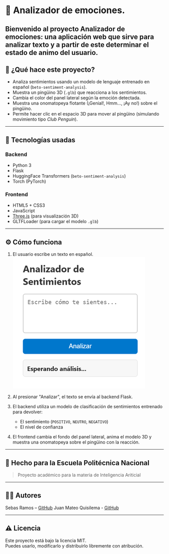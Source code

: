 # 🐧 Analizador de emociones.

Bienvenido al proyecto **Analizador de emociones**: una aplicación web que sirve para analizar texto y a partir de este determinar el estado de animo del usuario. 
---

## 🌟 ¿Qué hace este proyecto?
- Analiza sentimientos usando un modelo de lenguaje entrenado en español (`beto-sentiment-analysis`).
- Muestra un pingüino 3D (`.glb`) que reacciona a los sentimientos.
- Cambia el color del panel lateral según la emoción detectada.
- Muestra una onomatopeya flotante (¡Genial!, Hmm..., ¡Ay no!) sobre el pingüino.
- Permite hacer clic en el espacio 3D para mover al pingüino (simulando movimiento tipo *Club Penguin*).
  
---

## 🧠 Tecnologías usadas

### Backend
- Python 3
- Flask
- HuggingFace Transformers (`beto-sentiment-analysis`)
- Torch (PyTorch)

### Frontend
- HTML5 + CSS3
- JavaScript
- [Three.js](https://threejs.org/) (para visualización 3D)
- GLTFLoader (para cargar el modelo `.glb`)

---

## ⚙️ Cómo funciona

1. El usuario escribe un texto en español.
   ![inicio](imgReadme/Escribir.png)
2. Al presionar "Analizar", el texto se envía al backend Flask.
 
3. El backend utiliza un modelo de clasificación de sentimientos entrenado para devolver:
   - El sentimiento (`POSITIVO`, `NEUTRO`, `NEGATIVO`)
   - El nivel de confianza
4. El frontend cambia el fondo del panel lateral, anima el modelo 3D y muestra una onomatopeya sobre el pingüino con la reacción.

---


## 🏫 Hecho para la Escuela Politécnica Nacional

> Proyecto académico para la materia de Inteligencia Ariticial

---

## 🧑‍💻 Autores

Sebas Ramos – [GitHub](https://github.com/tu-usuario)
Juan Mateo Quisilema - [GitHub](https://github.com/JuanMateoQ)


---

## ⚠️ Licencia

Este proyecto está bajo la licencia MIT.  
Puedes usarlo, modificarlo y distribuirlo libremente con atribución.


